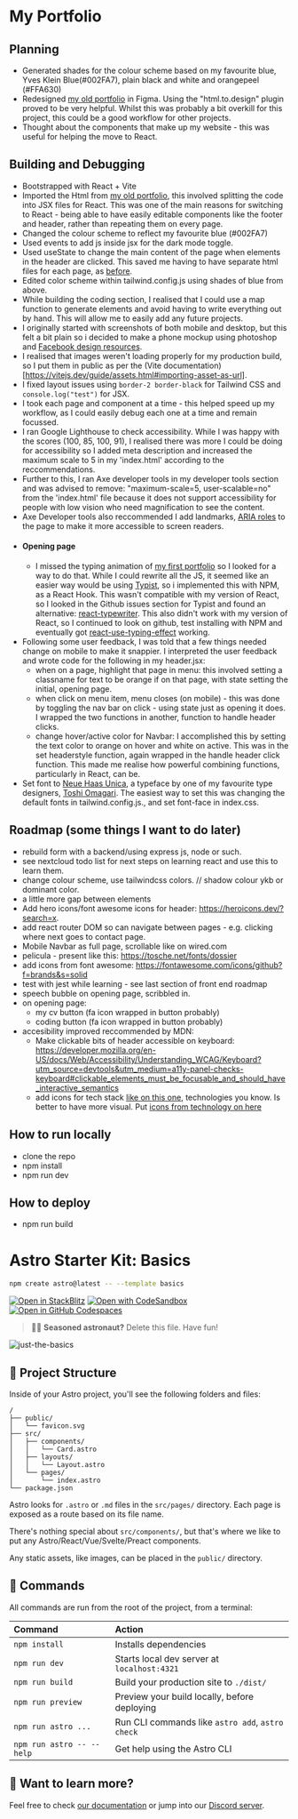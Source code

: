 # My Portfolio

## Planning

- Generated shades for the colour scheme based on my favourite blue, Yves Klein Blue(#002FA7), plain black and white and orangepeel (#FFA630)
- Redesigned [my old portfolio](https://github.com/jones58/portfolio) in Figma. Using the "html.to.design" plugin proved to be very helpful. Whilst this was probably a bit overkill for this project, this could be a good workflow for other projects.
- Thought about the components that make up my website - this was useful for helping the move to React.

## Building and Debugging

- Bootstrapped with React + Vite
- Imported the Html from [my old portfolio](https://github.com/jones58/portfolio), this involved splitting the code into JSX files for React. This was one of the main reasons for switching to React - being able to have easily editable components like the footer and header, rather than repeating them on every page.
- Changed the colour scheme to reflect my favourite blue (#002FA7)
- Used events to add js inside jsx for the dark mode toggle.
- Used useState to change the main content of the page when elements in the header are clicked. This saved me having to have separate html files for each page, as [before](https://github.com/jones58/portfolio).
- Edited color scheme within tailwind.config.js using shades of blue from above.
- While building the coding section, I realised that I could use a map function to generate elements and avoid having to write everything out by hand. This will allow me to easily add any future projects.
- I originally started with screenshots of both mobile and desktop, but this felt a bit plain so i decided to make a phone mockup using photoshop and [Facebook design resources](https://design.facebook.com/toolsandresources/devices/).
- I realised that images weren't loading properly for my production build, so I put them in public as per the (Vite documentation)[https://vitejs.dev/guide/assets.html#importing-asset-as-url].
- I fixed layout issues using `border-2 border-black` for Tailwind CSS and `console.log("test")` for JSX.
- I took each page and component at a time - this helped speed up my workflow, as I could easily debug each one at a time and remain focussed.
- I ran Google Lighthouse to check accessibility. While I was happy with the scores (100, 85, 100, 91), I realised there was more I could be doing for accessibility so I added meta description and increased the maximum scale to 5 in my 'index.html' according to the reccommendations.
- Further to this, I ran Axe developer tools in my developer tools section and was advised to remove: "maximum-scale=5, user-scalable=no" from the 'index.html' file because it does not support accessibility for people with low vision who need magnification to see the content.
- Axe Developer tools also reccommended I add landmarks, [ARIA roles](https://dequeuniversity.com/rules/axe/4.8/region?application=AxeFirefox) to the page to make it more accessible to screen readers.
- #### Opening page
  - I missed the typing animation of [my first portfolio](https://github.com/jones58/portfolio) so I looked for a way to do that. While I could rewrite all the JS, it seemed like an easier way would be using [Typist](https://github.com/jstejada/react-typist), so i implemented this with NPM, as a React Hook. This wasn't compatible with my version of React, so I looked in the Github issues section for Typist and found an alternative: [react-typewriter](https://www.npmjs.com/package/react-typewriter). This also didn't work with my version of React, so I continued to look on github, test installing with NPM and eventually got [react-use-typing-effect](https://www.npmjs.com/package/react-use-typing-effect) working.
- Following some user feedback, I was told that a few things needed change on mobile to make it snappier. I interpreted the user feedback and wrote code for the following in my header.jsx:
  - when on a page, highlight that page in menu: this involved setting a classname for text to be orange if on that page, with state setting the initial, opening page.
  - when click on menu item, menu closes (on mobile) - this was done by toggling the nav bar on click - using state just as opening it does. I wrapped the two functions in another, function to handle header clicks.
  - change hover/active color for Navbar: I accomplished this by setting the text color to orange on hover and white on active. This was in the set headerstyle function, again wrapped in the handle header click function. This made me realise how powerful combining functions, particularly in React, can be.
- Set font to [Neue Haas Unica](https://fontsinuse.com/typefaces/38883/neue-haas-unica), a typeface by one of my favourite type designers, [Toshi Omagari](http://tosche.net/). The easiest way to set this was changing the default fonts in tailwind.config.js., and set font-face in index.css.

## Roadmap (some things I want to do later)

- rebuild form with a backend/using express js, node or such.
- see nextcloud todo list for next steps on learning react and use this to learn them.
- change colour scheme, use tailwindcss colors. // shadow colour ykb or dominant color.
- a little more gap between elements
- Add hero icons/font awesome icons for header: https://heroicons.dev/?search=x.
- add react router DOM so can navigate between pages - e.g. clicking where next goes to contact page.
- Mobile Navbar as full page, scrollable like on wired.com
- pelicula - present like this: https://tosche.net/fonts/dossier
- add icons from font awesome: https://fontawesome.com/icons/github?f=brands&s=solid
- test with jest while learning - see last section of front end roadmap
- speech bubble on opening page, scribbled in.
- on opening page:
  - my cv button (fa icon wrapped in button probably)
  - coding button (fa icon wrapped in button probably)
- accesibility improved reccommended by MDN:
  - Make clickable bits of header accessible on keyboard: https://developer.mozilla.org/en-US/docs/Web/Accessibility/Understanding_WCAG/Keyboard?utm_source=devtools&utm_medium=a11y-panel-checks-keyboard#clickable_elements_must_be_focusable_and_should_have_interactive_semantics
  - add icons for tech stack [like on this one](https://www.jackherizsmith.com/#projCaf), technologies you know. Is better to have more visual. Put [icons from technology on here](https://roadmap.sh/frontend)

## How to run locally

- clone the repo
- npm install
- npm run dev

## How to deploy

- npm run build




# Astro Starter Kit: Basics

```sh
npm create astro@latest -- --template basics
```

[![Open in StackBlitz](https://developer.stackblitz.com/img/open_in_stackblitz.svg)](https://stackblitz.com/github/withastro/astro/tree/latest/examples/basics)
[![Open with CodeSandbox](https://assets.codesandbox.io/github/button-edit-lime.svg)](https://codesandbox.io/p/sandbox/github/withastro/astro/tree/latest/examples/basics)
[![Open in GitHub Codespaces](https://github.com/codespaces/badge.svg)](https://codespaces.new/withastro/astro?devcontainer_path=.devcontainer/basics/devcontainer.json)

> 🧑‍🚀 **Seasoned astronaut?** Delete this file. Have fun!

![just-the-basics](https://github.com/withastro/astro/assets/2244813/a0a5533c-a856-4198-8470-2d67b1d7c554)

## 🚀 Project Structure

Inside of your Astro project, you'll see the following folders and files:

```text
/
├── public/
│   └── favicon.svg
├── src/
│   ├── components/
│   │   └── Card.astro
│   ├── layouts/
│   │   └── Layout.astro
│   └── pages/
│       └── index.astro
└── package.json
```

Astro looks for `.astro` or `.md` files in the `src/pages/` directory. Each page is exposed as a route based on its file name.

There's nothing special about `src/components/`, but that's where we like to put any Astro/React/Vue/Svelte/Preact components.

Any static assets, like images, can be placed in the `public/` directory.

## 🧞 Commands

All commands are run from the root of the project, from a terminal:

| Command                   | Action                                           |
| :------------------------ | :----------------------------------------------- |
| `npm install`             | Installs dependencies                            |
| `npm run dev`             | Starts local dev server at `localhost:4321`      |
| `npm run build`           | Build your production site to `./dist/`          |
| `npm run preview`         | Preview your build locally, before deploying     |
| `npm run astro ...`       | Run CLI commands like `astro add`, `astro check` |
| `npm run astro -- --help` | Get help using the Astro CLI                     |

## 👀 Want to learn more?

Feel free to check [our documentation](https://docs.astro.build) or jump into our [Discord server](https://astro.build/chat).
